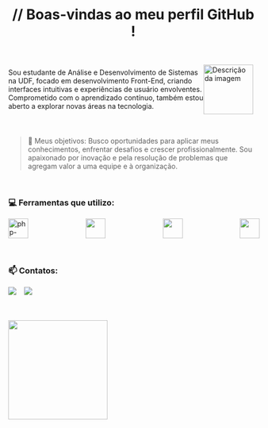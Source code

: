 <div align="center">
  
#  // Boas-vindas ao meu perfil GitHub !

</div>
<br>

<p style="display: flex; align-items: center;">
 Sou estudante de Análise e Desenvolvimento de Sistemas na UDF, focado em desenvolvimento Front-End, criando interfaces intuitivas e experiências de usuário envolventes. Comprometido com o aprendizado contínuo, também estou aberto a explorar novas áreas na tecnologia.
   <img src="https://github.com/Kauareis-code/imags/blob/main/Design%20sem%20nome%20(1).gif" alt="Descrição da imagem" width="100" style="margin-right: 10px;">
</p>

<br>

> 🔎 Meus objetivos:
Busco oportunidades para aplicar meus conhecimentos, enfrentar desafios e crescer profissionalmente. Sou apaixonado por inovação e pela resolução de problemas que agregam valor a uma equipe e à organização.

<br>

### 💻 Ferramentas que utilizo:
<p style="display: flex; align-items: center;gap: 50px;">
<img loading="lazy" src="https://img.icons8.com/ios-filled/50/6C6ECF/php-logo.png" alt="php-logo" width="40" height="40"/> &nbsp;&nbsp;&nbsp;&nbsp;
<img loading="lazy" src="https://cdn.jsdelivr.net/gh/devicons/devicon@latest/icons/bootstrap/bootstrap-original.svg" width="40" height="40"/> &nbsp;&nbsp;&nbsp;&nbsp;
<img loading="lazy" src="https://cdn.jsdelivr.net/gh/devicons/devicon@latest/icons/c/c-line.svg" width="40" height="40"/> &nbsp;&nbsp;&nbsp;&nbsp;
<img loading="lazy" src="https://cdn.jsdelivr.net/gh/devicons/devicon@latest/icons/html5/html5-plain.svg"  width="40" height="40"/> &nbsp;&nbsp;&nbsp;&nbsp;
</p>

<br>
 
### 📫 Contatos:
<a href="https://www.linkedin.com/in/kau%C3%A3-d-456877238/" target="_blank"><img loading="lazy" src="https://img.shields.io/badge/-LinkedIn-%230077B5?style=for-the-badge&logo=linkedin&logoColor=white" target="_blank"></a> &nbsp;&nbsp;
<a href = "mailto:kauareisgarcia0@gmail.com"><img loading="lazy" src="https://img.shields.io/badge/Gmail-D14836?style=for-the-badge&logo=gmail&logoColor=white" target="_blank"></a>

<br>
<br>

<a href="https://github.com/Kauareis-code/github-readme-stats">
  <img height=200 align="center" src="https://github-readme-stats.vercel.app/api?username=Kauareis-code&theme=transparent" />
</a>
